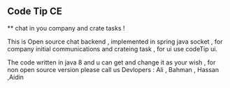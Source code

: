 ## Code Tip CE
** chat in you company and crate tasks !

This is Open source chat backend , implemented in spring java socket , for company  initial communications and crateing task , for ui use codeTip ui.

The code written in java 8 and u can get and change it as your wish , for non open source version please call us
Devlopers : Ali , Bahman , Hassan ,Aidin
